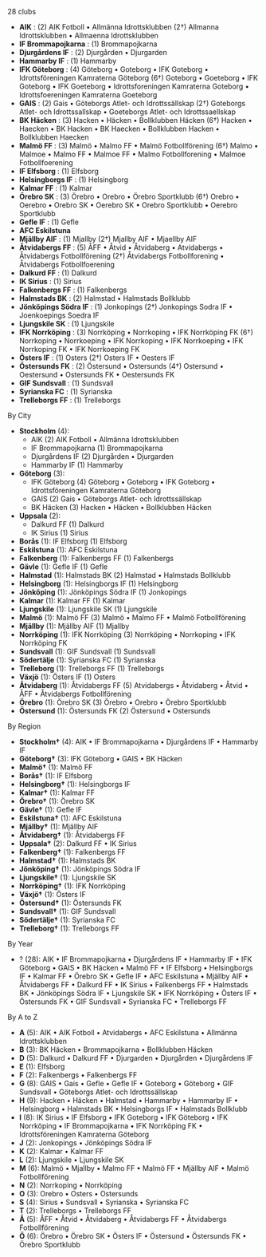 28 clubs

- **AIK** : (2) AIK Fotboll • Allmänna Idrottsklubben (2†) Allmanna Idrottsklubben • Allmaenna Idrottsklubben
- **IF Brommapojkarna** : (1) Brommapojkarna
- **Djurgårdens IF** : (2) Djurgården • Djurgarden
- **Hammarby IF** : (1) Hammarby
- **IFK Göteborg** : (4) Göteborg • Goteborg • IFK Goteborg • Idrottsföreningen Kamraterna Göteborg (6†) Goteborg • Goeteborg • IFK Goteborg • IFK Goeteborg • Idrottsforeningen Kamraterna Goteborg • Idrottsfoereningen Kamraterna Goeteborg
- **GAIS** : (2) Gais • Göteborgs Atlet- och Idrottssällskap (2†) Goteborgs Atlet- och Idrottssallskap • Goeteborgs Atlet- och Idrottssaellskap
- **BK Häcken** : (3) Hacken • Häcken • Bollklubben Häcken (6†) Hacken • Haecken • BK Hacken • BK Haecken • Bollklubben Hacken • Bollklubben Haecken
- **Malmö FF** : (3) Malmö • Malmo FF • Malmö Fotbollförening (6†) Malmo • Malmoe • Malmo FF • Malmoe FF • Malmo Fotbollforening • Malmoe Fotbollfoerening
- **IF Elfsborg** : (1) Elfsborg
- **Helsingborgs IF** : (1) Helsingborg
- **Kalmar FF** : (1) Kalmar
- **Örebro SK** : (3) Örebro • Orebro • Örebro Sportklubb (6†) Orebro • Oerebro • Orebro SK • Oerebro SK • Orebro Sportklubb • Oerebro Sportklubb
- **Gefle IF** : (1) Gefle
- **AFC Eskilstuna**
- **Mjällby AIF** : (1) Mjallby (2†) Mjallby AIF • Mjaellby AIF
- **Åtvidabergs FF** : (5) ÅFF • Åtvid • Åtvidaberg • Atvidabergs • Åtvidabergs Fotbollförening (2†) Åtvidabergs Fotbollforening • Åtvidabergs Fotbollfoerening
- **Dalkurd FF** : (1) Dalkurd
- **IK Sirius** : (1) Sirius
- **Falkenbergs FF** : (1) Falkenbergs
- **Halmstads BK** : (2) Halmstad • Halmstads Bollklubb
- **Jönköpings Södra IF** : (1) Jonkopings (2†) Jonkopings Sodra IF • Joenkoepings Soedra IF
- **Ljungskile SK** : (1) Ljungskile
- **IFK Norrköping** : (3) Norrköping • Norrkoping • IFK Norrköping FK (6†) Norrkoping • Norrkoeping • IFK Norrkoping • IFK Norrkoeping • IFK Norrkoping FK • IFK Norrkoeping FK
- **Östers IF** : (1) Osters (2†) Osters IF • Oesters IF
- **Östersunds FK** : (2) Östersund • Ostersunds (4†) Ostersund • Oestersund • Ostersunds FK • Oestersunds FK
- **GIF Sundsvall** : (1) Sundsvall
- **Syrianska FC** : (1) Syrianska
- **Trelleborgs FF** : (1) Trelleborgs




By City

- **Stockholm** (4): 
  - AIK  (2) AIK Fotboll • Allmänna Idrottsklubben
  - IF Brommapojkarna  (1) Brommapojkarna
  - Djurgårdens IF  (2) Djurgården • Djurgarden
  - Hammarby IF  (1) Hammarby
- **Göteborg** (3): 
  - IFK Göteborg  (4) Göteborg • Goteborg • IFK Goteborg • Idrottsföreningen Kamraterna Göteborg
  - GAIS  (2) Gais • Göteborgs Atlet- och Idrottssällskap
  - BK Häcken  (3) Hacken • Häcken • Bollklubben Häcken
- **Uppsala** (2): 
  - Dalkurd FF  (1) Dalkurd
  - IK Sirius  (1) Sirius
- **Borås** (1): IF Elfsborg  (1) Elfsborg
- **Eskilstuna** (1): AFC Eskilstuna 
- **Falkenberg** (1): Falkenbergs FF  (1) Falkenbergs
- **Gävle** (1): Gefle IF  (1) Gefle
- **Halmstad** (1): Halmstads BK  (2) Halmstad • Halmstads Bollklubb
- **Helsingborg** (1): Helsingborgs IF  (1) Helsingborg
- **Jönköping** (1): Jönköpings Södra IF  (1) Jonkopings
- **Kalmar** (1): Kalmar FF  (1) Kalmar
- **Ljungskile** (1): Ljungskile SK  (1) Ljungskile
- **Malmö** (1): Malmö FF  (3) Malmö • Malmo FF • Malmö Fotbollförening
- **Mjällby** (1): Mjällby AIF  (1) Mjallby
- **Norrköping** (1): IFK Norrköping  (3) Norrköping • Norrkoping • IFK Norrköping FK
- **Sundsvall** (1): GIF Sundsvall  (1) Sundsvall
- **Södertälje** (1): Syrianska FC  (1) Syrianska
- **Trelleborg** (1): Trelleborgs FF  (1) Trelleborgs
- **Växjö** (1): Östers IF  (1) Osters
- **Åtvidaberg** (1): Åtvidabergs FF  (5) Atvidabergs • Åtvidaberg • Åtvid • ÅFF • Åtvidabergs Fotbollförening
- **Örebro** (1): Örebro SK  (3) Örebro • Orebro • Örebro Sportklubb
- **Östersund** (1): Östersunds FK  (2) Östersund • Ostersunds




By Region

- **Stockholm†** (4):   AIK • IF Brommapojkarna • Djurgårdens IF • Hammarby IF
- **Göteborg†** (3):   IFK Göteborg • GAIS • BK Häcken
- **Malmö†** (1):   Malmö FF
- **Borås†** (1):   IF Elfsborg
- **Helsingborg†** (1):   Helsingborgs IF
- **Kalmar†** (1):   Kalmar FF
- **Örebro†** (1):   Örebro SK
- **Gävle†** (1):   Gefle IF
- **Eskilstuna†** (1):   AFC Eskilstuna
- **Mjällby†** (1):   Mjällby AIF
- **Åtvidaberg†** (1):   Åtvidabergs FF
- **Uppsala†** (2):   Dalkurd FF • IK Sirius
- **Falkenberg†** (1):   Falkenbergs FF
- **Halmstad†** (1):   Halmstads BK
- **Jönköping†** (1):   Jönköpings Södra IF
- **Ljungskile†** (1):   Ljungskile SK
- **Norrköping†** (1):   IFK Norrköping
- **Växjö†** (1):   Östers IF
- **Östersund†** (1):   Östersunds FK
- **Sundsvall†** (1):   GIF Sundsvall
- **Södertälje†** (1):   Syrianska FC
- **Trelleborg†** (1):   Trelleborgs FF




By Year

- ? (28):   AIK • IF Brommapojkarna • Djurgårdens IF • Hammarby IF • IFK Göteborg • GAIS • BK Häcken • Malmö FF • IF Elfsborg • Helsingborgs IF • Kalmar FF • Örebro SK • Gefle IF • AFC Eskilstuna • Mjällby AIF • Åtvidabergs FF • Dalkurd FF • IK Sirius • Falkenbergs FF • Halmstads BK • Jönköpings Södra IF • Ljungskile SK • IFK Norrköping • Östers IF • Östersunds FK • GIF Sundsvall • Syrianska FC • Trelleborgs FF






By A to Z

- **A** (5): AIK • AIK Fotboll • Atvidabergs • AFC Eskilstuna • Allmänna Idrottsklubben
- **B** (3): BK Häcken • Brommapojkarna • Bollklubben Häcken
- **D** (5): Dalkurd • Dalkurd FF • Djurgarden • Djurgården • Djurgårdens IF
- **E** (1): Elfsborg
- **F** (2): Falkenbergs • Falkenbergs FF
- **G** (8): GAIS • Gais • Gefle • Gefle IF • Goteborg • Göteborg • GIF Sundsvall • Göteborgs Atlet- och Idrottssällskap
- **H** (9): Hacken • Häcken • Halmstad • Hammarby • Hammarby IF • Helsingborg • Halmstads BK • Helsingborgs IF • Halmstads Bollklubb
- **I** (8): IK Sirius • IF Elfsborg • IFK Goteborg • IFK Göteborg • IFK Norrköping • IF Brommapojkarna • IFK Norrköping FK • Idrottsföreningen Kamraterna Göteborg
- **J** (2): Jonkopings • Jönköpings Södra IF
- **K** (2): Kalmar • Kalmar FF
- **L** (2): Ljungskile • Ljungskile SK
- **M** (6): Malmö • Mjallby • Malmo FF • Malmö FF • Mjällby AIF • Malmö Fotbollförening
- **N** (2): Norrkoping • Norrköping
- **O** (3): Orebro • Osters • Ostersunds
- **S** (4): Sirius • Sundsvall • Syrianska • Syrianska FC
- **T** (2): Trelleborgs • Trelleborgs FF
- **Å** (5): ÅFF • Åtvid • Åtvidaberg • Åtvidabergs FF • Åtvidabergs Fotbollförening
- **Ö** (6): Örebro • Örebro SK • Östers IF • Östersund • Östersunds FK • Örebro Sportklubb




